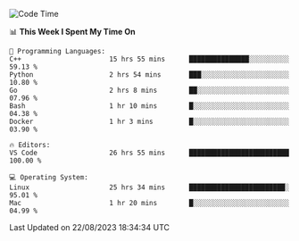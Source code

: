
<!--START_SECTION:waka-->
![Code Time](http://img.shields.io/badge/Code%20Time-1%2C010%20hrs%203%20mins-blue)

📊 **This Week I Spent My Time On** 

```text
💬 Programming Languages: 
C++                      15 hrs 55 mins      ███████████████░░░░░░░░░░   59.13 % 
Python                   2 hrs 54 mins       ███░░░░░░░░░░░░░░░░░░░░░░   10.80 % 
Go                       2 hrs 8 mins        ██░░░░░░░░░░░░░░░░░░░░░░░   07.96 % 
Bash                     1 hr 10 mins        █░░░░░░░░░░░░░░░░░░░░░░░░   04.38 % 
Docker                   1 hr 3 mins         █░░░░░░░░░░░░░░░░░░░░░░░░   03.90 % 

🔥 Editors: 
VS Code                  26 hrs 55 mins      █████████████████████████   100.00 % 

💻 Operating System: 
Linux                    25 hrs 34 mins      ████████████████████████░   95.01 % 
Mac                      1 hr 20 mins        █░░░░░░░░░░░░░░░░░░░░░░░░   04.99 % 
```


 Last Updated on 22/08/2023 18:34:34 UTC
<!--END_SECTION:waka-->

